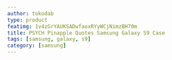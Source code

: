 ```yaml
---
author: tokodab
type: product
featimg: 1v4zGrYAUKSADwfaoxRYyWCjNimzBH70m
title: PSYCH Pinapple Quotes Samsung Galaxy S9 Case
tags: [samsung, galaxy, s9]
category: [samsung]
---
```

